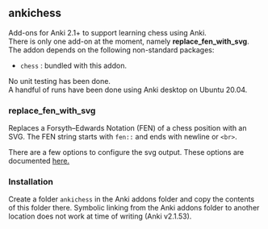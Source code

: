 ## ankichess
Add-ons for Anki 2.1+ to support learning chess using Anki.  
There is only one add-on at the moment, namely **replace_fen_with_svg**.
The addon depends on the following non-standard packages:
- `chess` : bundled with this addon.  


No unit testing has been done.  
A handful of runs have been done using Anki desktop on Ubuntu 20.04.


### replace_fen_with_svg

Replaces a Forsyth–Edwards Notation (FEN) of a chess position
with an SVG. The FEN string starts with `fen::` and ends with newline 
or `<br>`.

There are a few options to configure the svg output.
These options are documented [here.](config.md)

### Installation

Create a folder `ankichess` in the Anki addons folder and
copy the contents of this folder there.
Symbolic linking from the Anki addons folder to another
location does not work at time of writing (Anki v2.1.53).
